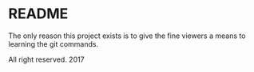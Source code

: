 # README

The only reason this project exists is to give the fine viewers a means to
learning the git commands.

All right reserved. 2017
